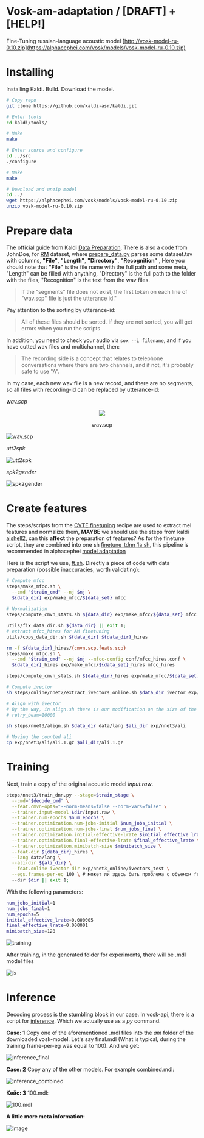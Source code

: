 # Vosk-am-adaptation / [DRAFT] + [HELP!]

Fine-Tuning russian-language acoustic model [http://vosk-model-ru-0.10.zip](https://alphacephei.com/vosk/models/vosk-model-ru-0.10.zip)
# Installing
Installing Kaldi. Build. Download the model.
```bash
# Copy repo
git clone https://github.com/kaldi-asr/kaldi.git

# Enter tools
cd kaldi/tools/ 

# Make
make 

# Enter source and configure
cd ../src
./configure

# Make
make

# Download and unzip model
cd ../
wget https://alphacephei.com/vosk/models/vosk-model-ru-0.10.zip
unzip vosk-model-ru-0.10.zip
```

# Prepare data
The official guide from Kaldi [Data Preparation](https://kaldi-asr.org/doc/data_prep.html).  There is also a code from JohnDoe, for [RM](https://catalog.ldc.upenn.edu/LDC93S3C) dataset, where [prepare_data.py](https://github.com/JohnDoe02/kaldi/blob/private/egs/rm/s5/local/prepare_data.py) parses
some dataset.tsv with columns,  __"File"__, __"Length"__, __"Directory"__, __"Recognition"__ , Here you should note that __"File"__ is the file name with the full path and some meta, "Length" can be filled with anything, "Directory" is the full path to the folder with the files, "Recognition" is the text from the wav files.

> If the "segments" file does not exist, the first token on each line of "wav.scp" file is just the utterance id."

Pay attention to the sorting by utterance-id:

> All of these files should be sorted. If they are not sorted, you will get errors when you run the scripts

In addition, you need to check your audio via `sox --i filename`, and if you have cutted wav files and  multichannel, then: 

> The recording side is a concept that relates to telephone conversations where there are two channels, and if not, it's probably safe to use "A". 

In my case, each new wav file is a new record, and there are no segments, so all files with recording-id can be replaced by utterance-id:

*wav.scp*

<div align="center">
    <img src=https://user-images.githubusercontent.com/48170101/117793265-e0586180-b26d-11eb-96d3-4614ed6c66c7.png" >
    <p>wav.scp</p>
</div>
                                               
![wav.scp](https://user-images.githubusercontent.com/48170101/117793265-e0586180-b26d-11eb-96d3-4614ed6c66c7.png)

*utt2spk*

![utt2spk](https://user-images.githubusercontent.com/48170101/117793486-17c70e00-b26e-11eb-8104-9f13f35ca259.png)

*spk2gender*

![spk2gender](https://user-images.githubusercontent.com/48170101/117793875-7e4c2c00-b26e-11eb-9665-d9a4049fa0c8.png)

# Create features

The steps/scripts from the [CVTE finetuning](https://github.com/zhaoyi2/CVTE_chain_model_finetune/tree/master/steps) recipe are used to extract mel features and normalize them, **MAYBE** we should use the steps from kaldi [aishell2](https://github.com/kaldi-asr/kaldi/tree/master/egs/aishell2/s5), can this __affect__ the preparation of features? As for the finetune script, they are combined into one sh [finetune_tdnn_1a.sh](https://github.com/kaldi-asr/kaldi/blob/master/egs/aishell2/s5/local/nnet3/tuning/finetune_tdnn_1a.sh), this pipeline is recommended in alphacephei [model adaptation](https://alphacephei.com/vosk/adaptation) 

Here is the script we use, [ft.sh](ft.sh). Directly a piece of code with data preparation (possible inaccuracies, worth validating):

```bash
# Compute mfcc 
steps/make_mfcc.sh \
  --cmd "$train_cmd" --nj $nj \
  ${data_dir} exp/make_mfcc/${data_set} mfcc
  
# Normalization
steps/compute_cmvn_stats.sh ${data_dir} exp/make_mfcc/${data_set} mfcc || exit 1;

utils/fix_data_dir.sh ${data_dir} || exit 1;
# extract mfcc_hires for AM finetuning
utils/copy_data_dir.sh ${data_dir} ${data_dir}_hires

rm -f ${data_dir}_hires/{cmvn.scp,feats.scp}
steps/make_mfcc.sh \
  --cmd "$train_cmd" --nj $nj --mfcc-config conf/mfcc_hires.conf \
  ${data_dir}_hires exp/make_mfcc/${data_set}_hires mfcc_hires

steps/compute_cmvn_stats.sh ${data_dir}_hires exp/make_mfcc/${data_set}_hires mfcc_hires

# Compute ivector
sh steps/online/nnet2/extract_ivectors_online.sh $data_dir ivector exp/nnet3_online/ivectors_test

# Align with ivector
# By the way, in align.sh there is our modification on the size of the beam, in order to maintain as many hypotheses as possible# beam=1000
# retry_beam=10000

sh steps/nnet3/align.sh $data_dir data/lang $ali_dir exp/nnet3/ali

# Moving the counted ali
cp exp/nnet3/ali/ali.1.gz $ali_dir/ali.1.gz
```

# Training

Next, train a copy of the original acoustic model _input.raw_.

```bash
steps/nnet3/train_dnn.py --stage=$train_stage \
  --cmd="$decode_cmd" \
  --feat.cmvn-opts="--norm-means=false --norm-vars=false" \
  --trainer.input-model $dir/input.raw \
  --trainer.num-epochs $num_epochs \
  --trainer.optimization.num-jobs-initial $num_jobs_initial \
  --trainer.optimization.num-jobs-final $num_jobs_final \
  --trainer.optimization.initial-effective-lrate $initial_effective_lrate \
  --trainer.optimization.final-effective-lrate $final_effective_lrate \
  --trainer.optimization.minibatch-size $minibatch_size \
  --feat-dir ${data_dir}_hires \
  --lang data/lang \
  --ali-dir ${ali_dir} \
  --feat.online-ivector-dir exp/nnet3_online/ivectors_test \
  --egs.frames-per-eg 100 \ # может ли здесь быть проблема с объемом frames
  --dir $dir || exit 1;
```
With the following parameters:
```bash
num_jobs_initial=1
num_jobs_final=1
num_epochs=5
initial_effective_lrate=0.000005
final_effective_lrate=0.000001
minibatch_size=128
```
![training](https://user-images.githubusercontent.com/48170101/117966891-43b5c280-b346-11eb-8cd4-3420b72852e9.png)

After training, in the generated folder for experiments, there will be .mdl model files

![ls](https://user-images.githubusercontent.com/48170101/117951384-ef0a4b80-b335-11eb-9f4e-2d2f9883432f.png)

# Inference

Decoding process is the stumbling block in our case. In vosk-api, there is a script for [inference](https://github.com/alphacep/vosk-api/blob/master/python/test/transcribe_scp.py). Which we actually use as a _py_ command. 

__Case: 1__ Copy one of the aforementioned .mdl files into the _am_ folder of the downloaded vosk-model. Let's say final.mdl (What is typical, during the training frame-per-eg was equal to 100). And we get:

![inference_final](https://user-images.githubusercontent.com/48170101/117957473-eddc1d00-b33b-11eb-9731-36df023a1219.png)

__Case: 2__ Copy any of the other models. For example combined.mdl:

![inference_combined](https://user-images.githubusercontent.com/48170101/117958178-95f1e600-b33c-11eb-8955-74594648fb51.png)

__Кейс: 3__ 100.mdl:

![100.mdl](https://user-images.githubusercontent.com/48170101/117959014-6becf380-b33d-11eb-9358-ed843393abcd.png)

__A little more meta information:__

![image](https://user-images.githubusercontent.com/48170101/117958791-30eac000-b33d-11eb-93f6-688b09f6e698.png)
